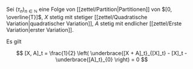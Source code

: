 Sei $(\tau_n)_{n \in \mathbb{N}}$ eine Folge von [[zettel/Partition|Partitionen]] von $[0, \overline{T}]$, $X$ stetig mit stetiger [[zettel/Quadratische Variation|quadratischer Variation]], $A$ stetig mit endlicher [[zettel/Erste Variation|erster Variation]].

Es gilt

$$
	[X, A]_t = \frac{1}{2} \left( \underbrace{[X + A]_t}_{[X]_t} - [X]_t - \underbrace{[A]_t}_{0} \right) = 0
$$
